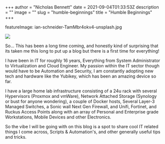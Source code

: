 +++
author = "Nicholas Bennett"
date = 2021-09-04T01:33:53Z
description = ""
image = ""
slug = "humble-beginnings"
title = "Humble Beginnings"
+++

featureImage: ian-schneider-TamMbr4okv4-unsplash.jpg

![](ian-schneider-TamMbr4okv4-unsplash.jpg)

So... This has been a long time coming, and honestly kind of surprising that its taken me this long to put up a blog but there is a first time for everything!

I have been in IT for roughly 16 years, Everything from System Administrator to Virtualization and Cloud Engineer. My passion within the IT sector though would have to be Automation and Security, I am constantly adopting new tech and hardware like the Yubikey, which has been an amazing device so far.

I have a large home lab infrastructure consisting of a 24u rack with several Hypervisors (Proxmox and vmWare), Network Attached Storage (Synology or bust for anyone wondering), a couple of Docker hosts, Several Layer-3 Managed Switches, a Sonic wall Next Gen Firewall, and Unifi, Fortinet, and Ruckus Access Points along with an array of Personal and Enterprise grade Workstations, Mobile Devices and other Electronics.

So the vibe I will be going with on this blog is a spot to share cool IT related things I come across, Scripts & Automation's, and other generally useful tips and tricks.